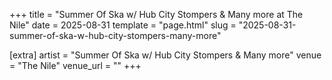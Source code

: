 +++
title = "Summer Of Ska w/ Hub City Stompers & Many more at The Nile"
date = 2025-08-31
template = "page.html"
slug = "2025-08-31-summer-of-ska-w-hub-city-stompers-many-more"

[extra]
artist = "Summer Of Ska w/ Hub City Stompers & Many more"
venue = "The Nile"
venue_url = ""
+++
